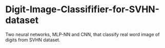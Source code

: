 # Digit-Image-Classififier-for-SVHN-dataset
Two neural networks, MLP-NN and CNN, that classify real word image of digits from SVHN dataset.
